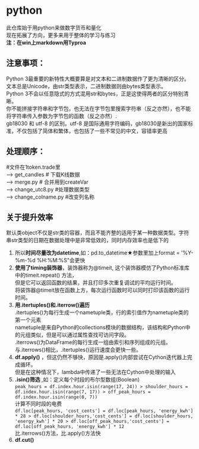 # python
此仓库始于用python来做数字货币和量化  
现在拓展了方向，更多来用于整体的学习与练习  
**注：在win上markdown用Typroa**

## 注意事项：
Python 3最重要的新特性大概要算是对文本和二进制数据作了更为清晰的区分。文本总是Unicode，由str类型表示，二进制数据则由bytes类型表示。  
Python 3不会以任意隐式的方式混用str和bytes，正是这使得两者的区分特别清晰。  
你不能拼接字符串和字节包，也无法在字节包里搜索字符串（反之亦然），也不能将字符串传入参数为字节包的函数（反之亦然）.  
gb18030 和 utf-8 的区别。utf-8 是国际通用字符编码，gb18030是新出的国家标准，不仅包括了简体和繁体，也包括了一些不常见的中文，容错率更高


## 处理顺序：
#文件在1token.trade里  
--> get_candles # 下载K线数据  
--> merge.py # 合并用到createVar  
--> change_utc8.py #处理数据类型  
--> change_colname.py #改变列名称  

## 关于提升效率
默认类object不仅是str类的容器，而且不能齐整的适用于某一种数据类型。字符串str类型的日期在数据处理中是非常低效的，同时内存效率也是低下的  
1. 所以**时间尽量改为datetime**,如：pd.to_datetime★参数里加上format = '%Y-%m-%d %H:%M:%S"会更快
2. **使用了timing装饰器**，装饰器称为@timeit, 这个装饰器模仿了Python标准库中的timeit.repeat() 方法，  
   但是它可以返回函数的结果，并且打印多次重复调试的平均运行时间。  
   将装饰器@timeit放在函数上方，每次运行函数时可以同时打印该函数的运行时间。  
3. **用.itertuples()和.iterrow()遍历**  
   .itertuples()为每行生成一个nametuple类，行的索引值作为nametuple类的第一个元素  
   nametuple是来自Python的collections模块的数据结构，该结构和Python中的元组类似，但是可以通过属性查找可访问字段。  
   .iterrows()为DataFrame的每行生成一组由索引和序列组成的元组。  
   与.iterrows()相比，.itertuples()运行速度会更快一些。
4. **df.apply()** ，但这仍然不够快，原因是.apply()内部尝试在Cython迭代器上完成循环。  
   但是在这种情况下，lambda中传递了一些无法在Cython中处理的输入  
5. **.isin()筛选** ,如：定义每个时段的布尔型数组(Boolean)  
                       ```
                       peak_hours = df.index.hour.isin(range(17, 24))
                       > shoulder_hours = df.index.hour.isin(range(7, 17))
                       > off_peak_hours = df.index.hour.isin(range(0, 7))
                       ```  
                       计算不同时段的电费  
                       ```
                       df.loc[peak_hours, 'cost_cents'] = df.loc[peak_hours, 'energy_kwh'] * 28
                       > df.loc[shoulder_hours,'cost_cents'] = df.loc[shoulder_hours, 'energy_kwh'] * 20
                       > df.loc[off_peak_hours,'cost_cents'] = df.loc[off_peak_hours, 'energy_kwh'] * 12
                       ```  
   比.iterrows()方法，比.apply()方法快
6. **df.cut()**

